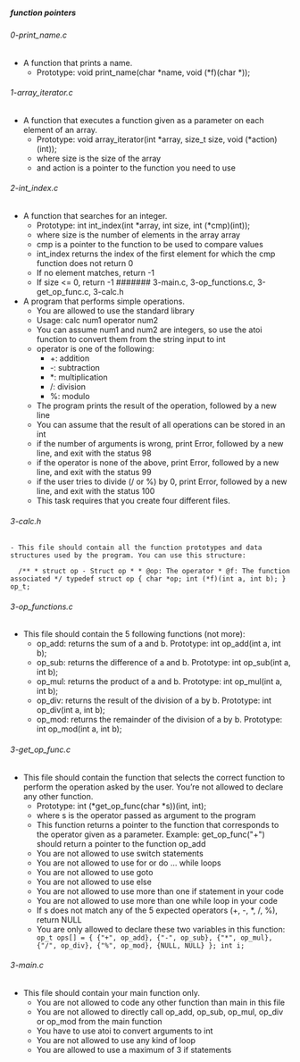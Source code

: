 ##### function pointers

###### 0-print_name.c
- A function that prints a name.
    - Prototype: void print_name(char *name, void (*f)(char *));
###### 1-array_iterator.c
- A function that executes a function given as a parameter on each element of an array.
    - Prototype: void array_iterator(int *array, size_t size, void (*action)(int));
    - where size is the size of the array
    - and action is a pointer to the function you need to use
###### 2-int_index.c
- A function that searches for an integer.
    - Prototype: int int_index(int *array, int size, int (*cmp)(int));
    - where size is the number of elements in the array array
    - cmp is a pointer to the function to be used to compare values
    - int_index returns the index of the first element for which the cmp function does not return 0
    - If no element matches, return -1
    - If size <= 0, return -1
####### 3-main.c, 3-op_functions.c, 3-get_op_func.c, 3-calc.h
- A program that performs simple operations.
    - You are allowed to use the standard library
    - Usage: calc num1 operator num2
    - You can assume num1 and num2 are integers, so use the atoi function to convert them from the string input to int
    - operator is one of the following:
        - +: addition
        - -: subtraction
        - *: multiplication
        - /: division
        - %: modulo
    - The program prints the result of the operation, followed by a new line
    - You can assume that the result of all operations can be stored in an int
    - if the number of arguments is wrong, print Error, followed by a new line, and exit with the status 98
    - if the operator is none of the above, print Error, followed by a new line, and exit with the status 99
    - if the user tries to divide (/ or %) by 0, print Error, followed by a new line, and exit with the status 100
    - This task requires that you create four different files.
###### 3-calc.h
    - This file should contain all the function prototypes and data structures used by the program. You can use this structure:

`	/**
 	* struct op - Struct op
 	*
 	* @op: The operator
 	* @f: The function associated
 	*/
	typedef struct op
	{
    		char *op;
    		int (*f)(int a, int b);
	} 
	op_t;
`
	
###### 3-op_functions.c
- This file should contain the 5 following functions (not more):
    - op_add: returns the sum of a and b. Prototype: int op_add(int a, int b);
    - op_sub: returns the difference of a and b. Prototype: int op_sub(int a, int b);
    - op_mul: returns the product of a and b. Prototype: int op_mul(int a, int b);
    - op_div: returns the result of the division of a by b. Prototype: int op_div(int a, int b);
    - op_mod: returns the remainder of the division of a by b. Prototype: int op_mod(int a, int b);
###### 3-get_op_func.c
- This file should contain the function that selects the correct function to perform the operation asked by the user. You’re not allowed to declare any other function.
    - Prototype: int (*get_op_func(char *s))(int, int);
    - where s is the operator passed as argument to the program
    - This function returns a pointer to the function that corresponds to the operator given as a parameter. Example: get_op_func("+") should return a pointer to the function op_add
    - You are not allowed to use switch statements
    - You are not allowed to use for or do ... while loops
    - You are not allowed to use goto
    - You are not allowed to use else
    - You are not allowed to use more than one if statement in your code
    - You are not allowed to use more than one while loop in your code
    - If s does not match any of the 5 expected operators (+, -, *, /, %), return NULL
    - You are only allowed to declare these two variables in this function:
`    op_t ops[] = {
        {"+", op_add},
        {"-", op_sub},
        {"*", op_mul},
        {"/", op_div},
        {"%", op_mod},
        {NULL, NULL}
    };
    int i;
`
###### 3-main.c
- This file should contain your main function only.
    - You are not allowed to code any other function than main in this file
    - You are not allowed to directly call op_add, op_sub, op_mul, op_div or op_mod from the main function
    - You have to use atoi to convert arguments to int
    - You are not allowed to use any kind of loop
    - You are allowed to use a maximum of 3 if statements
